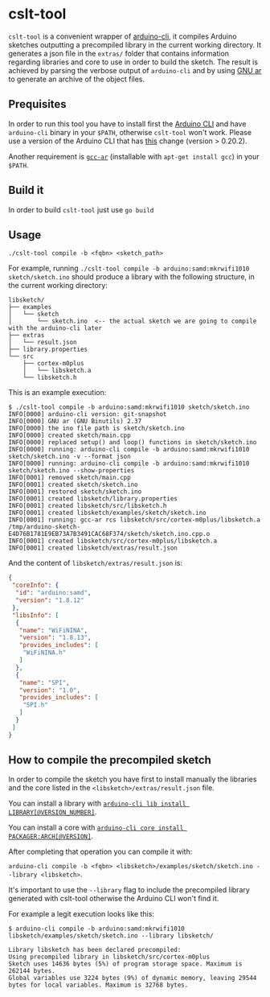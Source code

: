 # cslt-tool

`cslt-tool` is a convenient wrapper of [arduino-cli](https://github.com/arduino/arduino-cli), it compiles Arduino sketches outputting a precompiled library in the current working directory.
It generates a json file in the `extras/` folder that contains information regarding libraries and core to use in order to build the sketch. The result is achieved by parsing the verbose output of `arduino-cli` and by using [GNU ar](https://sourceware.org/binutils/docs/binutils/ar.html) to generate an archive of the object files.

## Prequisites
In order to run this tool you have to install first the [Arduino CLI](https://github.com/arduino/arduino-cli) and have `arduino-cli` binary in your `$PATH`, otherwise `cslt-tool` won't work.
Please use a version of the Arduino CLI that has [this](https://github.com/arduino/arduino-cli/pull/1608) change (version > 0.20.2).

Another requirement is [`gcc-ar`](https://sourceware.org/binutils/docs/binutils/ar.html) (installable with `apt-get install gcc`) in your `$PATH`.

## Build it
In order to build `cslt-tool` just use `go build`

## Usage
`./cslt-tool compile -b <fqbn> <sketch_path>`

For example, running `./cslt-tool compile -b arduino:samd:mkrwifi1010 sketch/sketch.ino` should produce a library with the following structure, in the current working directory:
```
libsketch/
├── examples
│   └── sketch
│       └── sketch.ino  <-- the actual sketch we are going to compile with the arduino-cli later
├── extras
│   └── result.json
├── library.properties
└── src
    ├── cortex-m0plus
    │   └── libsketch.a
    └── libsketch.h
```

This is an example execution:
```
$ ./cslt-tool compile -b arduino:samd:mkrwifi1010 sketch/sketch.ino
INFO[0000] arduino-cli version: git-snapshot            
INFO[0000] GNU ar (GNU Binutils) 2.37                   
INFO[0000] the ino file path is sketch/sketch.ino 
INFO[0000] created sketch/main.cpp 
INFO[0000] replaced setup() and loop() functions in sketch/sketch.ino 
INFO[0000] running: arduino-cli compile -b arduino:samd:mkrwifi1010 sketch/sketch.ino -v --format json 
INFO[0000] running: arduino-cli compile -b arduino:samd:mkrwifi1010 sketch/sketch.ino --show-properties 
INFO[0001] removed sketch/main.cpp 
INFO[0001] created sketch/sketch.ino 
INFO[0001] restored sketch/sketch.ino 
INFO[0001] created libsketch/library.properties 
INFO[0001] created libsketch/src/libsketch.h 
INFO[0001] created libsketch/examples/sketch/sketch.ino 
INFO[0001] running: gcc-ar rcs libsketch/src/cortex-m0plus/libsketch.a /tmp/arduino-sketch-E4D76B1781E9EB73A7B3491CAC68F374/sketch/sketch.ino.cpp.o 
INFO[0001] created libsketch/src/cortex-m0plus/libsketch.a 
INFO[0001] created libsketch/extras/result.json
```

And the content of `libsketch/extras/result.json` is:
```json
{
 "coreInfo": {
  "id": "arduino:samd",
  "version": "1.8.12"
 },
 "libsInfo": [
  {
   "name": "WiFiNINA",
   "version": "1.8.13",
   "provides_includes": [
    "WiFiNINA.h"
   ]
  },
  {
   "name": "SPI",
   "version": "1.0",
   "provides_includes": [
    "SPI.h"
   ]
  }
 ]
}
```

## How to compile the precompiled sketch
In order to compile the sketch you have first to install manually the libraries and the core listed in the `<libsketch>/extras/result.json` file.

You can install a library with [`arduino-cli lib install LIBRARY[@VERSION_NUMBER]`](https://arduino.github.io/arduino-cli/latest/commands/arduino-cli_lib_install/).

You can install a core with [`arduino-cli core install PACKAGER:ARCH[@VERSION]`](https://arduino.github.io/arduino-cli/latest/commands/arduino-cli_core_install/).

After completing that operation you can compile it with:

`arduino-cli compile -b <fqbn> <libsketch>/examples/sketch/sketch.ino --library <libsketch>`.

It's important to use the `--library` flag to include the precompiled library generated with cslt-tool otherwise the Arduino CLI won't find it.

For example a legit execution looks like this:
```
$ arduino-cli compile -b arduino:samd:mkrwifi1010 libsketch/examples/sketch/sketch.ino --library libsketch/

Library libsketch has been declared precompiled:
Using precompiled library in libsketch/src/cortex-m0plus
Sketch uses 14636 bytes (5%) of program storage space. Maximum is 262144 bytes.
Global variables use 3224 bytes (9%) of dynamic memory, leaving 29544 bytes for local variables. Maximum is 32768 bytes.
```